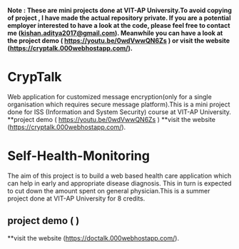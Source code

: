 

**Note : These are mini projects done at VIT-AP University.To avoid copying of project , I have made the actual repository private. If you are a potential employer interested to have a look at the code, please feel free to contact me (kishan.aditya2017@gmail.com).
 Meanwhile you can have a look at the project demo ( https://youtu.be/0wdVwwQN6Zs ) or visit the website (https://cryptalk.000webhostapp.com/).**
 
# CrypTalk
Web application for customized message encryption(only for a single organisation which requires secure message platform).This is a mini project done for ISS (Information and System Security) course at VIT-AP University.
**project demo ( https://youtu.be/0wdVwwQN6Zs )
**visit the website (https://cryptalk.000webhostapp.com/).

# Self-Health-Monitoring
The aim of this project is to build a web based health care application which can help in early and appropriate disease diagnosis. This in turn is expected to cut down the amount spent on general physician.This is a summer project done at VIT-AP University for 8 credits.
## project demo ( )
**visit the website (https://doctalk.000webhostapp.com/).



